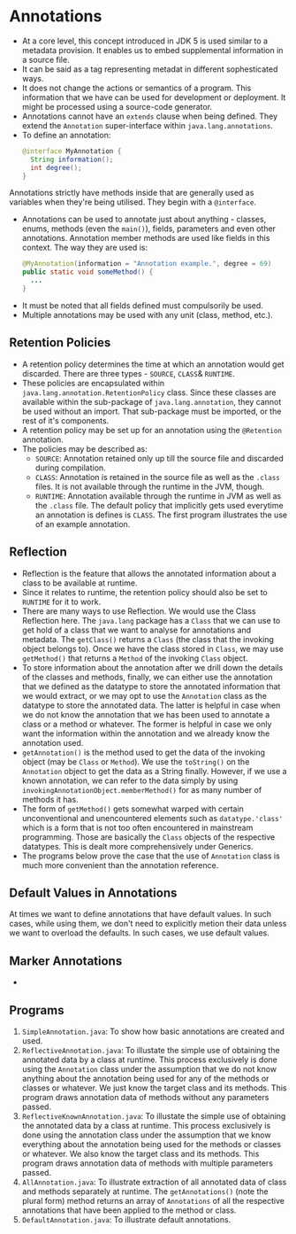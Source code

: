 # Annotations

- At a core level, this concept introduced in JDK 5 is used similar to a metadata provision. It enables us to embed supplemental information in a source file.
- It can be said as a tag representing metadat in different sophesticated ways.
- It does not change the actions or semantics of a program. This information that we have can be used for development or deployment. It might be processed using a source-code generator.
- Annotations cannot have an `extends` clause when being defined. They extend the `Annotation` super-interface within `java.lang.annotations`.
- To define an annotation:
  ```java
  @interface MyAnnotation {
    String information();
    int degree();
  }
  ```
Annotations strictly have methods inside that are generally used as variables when they're being utilised. They begin with a `@interface`.
- Annotations can be used to annotate just about anything - classes, enums, methods (even the `main()`), fields, parameters and even other annotations. Annotation member methods are used like fields in this context. The way they are used is:
  ```java
  @MyAnnotation(information = "Annotation example.", degree = 69)
  public static void someMethod() {
    ...
  }
  ```
- It must be noted that all fields defined must compulsorily be used.
- Multiple annotations may be used with any unit (class, method, etc.).


## Retention Policies

- A retention policy determines the time at which an annotation would get discarded. There are three types - `SOURCE`, `CLASS`& `RUNTIME`.
- These policies are encapsulated within `java.lang.annotation.RetentionPolicy` class. Since these classes are available within the sub-package of `java.lang.annotation`, they cannot be used without an import. That sub-package must be imported, or the rest of it's components.
- A retention policy may be set up for an annotation using the `@Retention` annotation.
- The policies may be described as:
  - `SOURCE`: Annotation retained only up till the source file and discarded during compilation.
  - `CLASS`: Annotation is retained in the source file as well as the `.class` files. It is not available through the runtime in the JVM, though.
  - `RUNTIME`: Annotation available through the runtime in JVM as well as the `.class` file.
The default policy that implicitly gets used everytime an annotation is defines is `CLASS`. The first program illustrates the use of an example annotation.


## Reflection

- Reflection is the feature that allows the annotated information about a class to be available at runtime.
- Since it relates to runtime, the retention policy should also be set to `RUNTIME` for it to work.
- There are many ways to use Reflection. We would use the Class Reflection here. The `java.lang` package has a `Class` that we can use to get hold of a class that we want to analyse for annotations and metadata. The `getClass()` returns a `Class` (the class that the invoking object belongs to). Once we have the class stored in `Class`, we may use `getMethod()` that returns a `Method` of the invoking `Class` object.
- To store information about the annotation after we drill down the details of the classes and methods, finally, we can either use the annotation that we defined as the datatype to store the annotated information that we would extract, or we may opt to use the `Annotation` class as the datatype to store the annotated data. The latter is helpful in case when we do not know the annotation that we has been used to annotate a class or a method or whatever. The former is helpful in case we only want the information within the annotation and we already know the annotation used.
- `getAnnotation()` is the method used to get the data of the invoking object (may be `Class` or `Method`). We use the `toString()` on the `Annotation` object to get the data as a String finally. However, if we use a known annotation, we can refer to the data simply by using `invokingAnnotationObject.memberMethod()` for as many number of methods it has.
- The form of `getMethod()` gets somewhat warped with certain unconventional and unencountered elements such as `datatype.'class'` which is a form that is not too often encountered in mainstream programming. Those are basically the `Class` objects of the respective datatypes. This is dealt more comprehensively under Generics. 
- The programs below prove the case that the use of `Annotation` class is much more convenient than the annotation reference.


## Default Values in Annotations

At times we want to define annotations that have default values. In such cases, while using them, we don't need to explicitly metion their data unless we want to overload the defaults. In such cases, we use default values.


## Marker Annotations

- 


## Programs

1. `SimpleAnnotation.java`: To show how basic annotations are created and used.
1. `ReflectiveAnnotation.java`: To illustate the simple use of obtaining the annotated data by a class at runtime. This process exclusively is done using the `Annotation` class under the assumption that we do not know anything about the annotation being used for any of the methods or classes or whatever. We just know the target class and its methods. This program draws annotation data of methods without any parameters passed.
1. `ReflectiveKnownAnnotation.java`: To illustate the simple use of obtaining the annotated data by a class at runtime. This process exclusively is done using the annotation class under the assumption that we know everything about the annotation being used for the methods or classes or whatever. We also know the target class and its methods. This program draws annotation data of methods with multiple parameters passed.
1. `AllAnnotation.java`: To illustrate extraction of all annotated data of class and methods separately at runtime. The `getAnnotations()` (note the plural form) method returns an array of `Annotations` of all the respective annotations that have been applied to the method or class.
1. `DefaultAnnotation.java`: To illustrate default annotations.